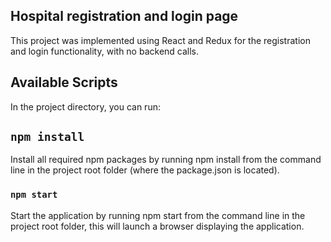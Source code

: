 ## Hospital registration and login page

This project was implemented using React and Redux for the registration and login functionality, with no backend calls.

## Available Scripts

In the project directory, you can run:

## `npm install`
Install all required npm packages by running  npm install from the command line in the project root folder (where the package.json is located).

### `npm start`
Start the application by running npm start from the command line in the project root folder, this will launch a browser displaying the application.